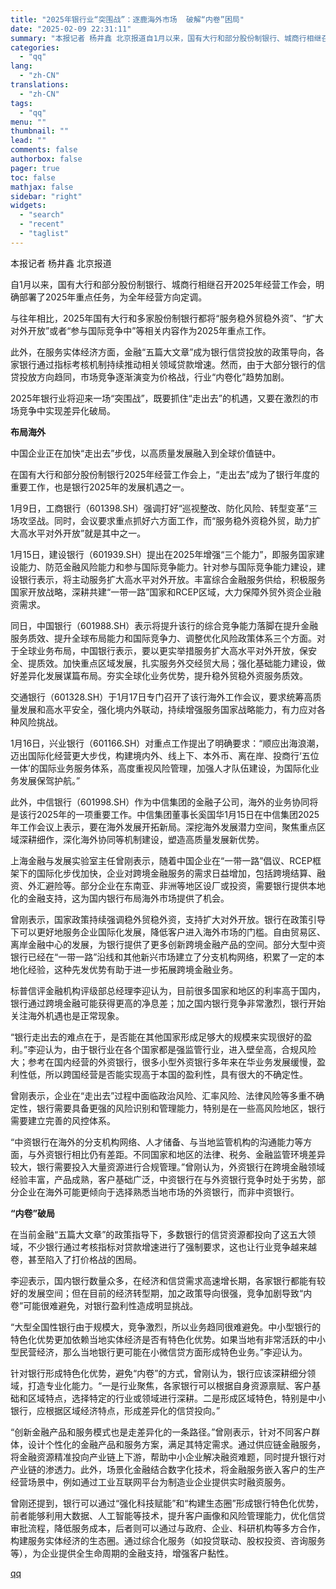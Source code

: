 ```yaml
---
title: "2025年银行业“突围战”：逐鹿海外市场  破解“内卷”困局"
date: "2025-02-09 22:31:11"
summary: "本报记者 杨井鑫 北京报道自1月以来，国有大行和部分股份制银行、城商行相继召开2025年经营工作会，..."
categories:
  - "qq"
lang:
  - "zh-CN"
translations:
  - "zh-CN"
tags:
  - "qq"
menu: ""
thumbnail: ""
lead: ""
comments: false
authorbox: false
pager: true
toc: false
mathjax: false
sidebar: "right"
widgets:
  - "search"
  - "recent"
  - "taglist"
---
```


本报记者 杨井鑫 北京报道

自1月以来，国有大行和部分股份制银行、城商行相继召开2025年经营工作会，明确部署了2025年重点任务，为全年经营方向定调。

与往年相比，2025年国有大行和多家股份制银行都将“服务稳外贸稳外资”、“扩大对外开放”或者“参与国际竞争中”等相关内容作为2025年重点工作。

此外，在服务实体经济方面，金融“五篇大文章”成为银行信贷投放的政策导向，各家银行通过指标考核机制持续推动相关领域贷款增速。然而，由于大部分银行的信贷投放方向趋同，市场竞争逐渐演变为价格战，行业“内卷化”趋势加剧。

2025年银行业将迎来一场“突围战”，既要抓住“走出去”的机遇，又要在激烈的市场竞争中实现差异化破局。

**布局海外**

中国企业正在加快“走出去”步伐，以高质量发展融入到全球价值链中。

在国有大行和部分股份制银行2025年经营工作会上，“走出去”成为了银行年度的重要工作，也是银行2025年的发展机遇之一。

1月9日，工商银行（601398.SH）强调打好“巡视整改、防化风险、转型变革”三场攻坚战。同时，会议要求重点抓好六方面工作，而“服务稳外资稳外贸，助力扩大高水平对外开放”就是其中之一。

1月15日，建设银行（601939.SH）提出在2025年增强“三个能力”，即服务国家建设能力、防范金融风险能力和参与国际竞争能力。针对参与国际竞争能力建设，建设银行表示，将主动服务扩大高水平对外开放。丰富综合金融服务供给，积极服务国家开放战略，深耕共建“一带一路”国家和RCEP区域，大力保障外贸外资企业融资需求。

同日，中国银行（601988.SH）表示将提升该行的综合竞争能力落脚在提升金融服务质效、提升全球布局能力和国际竞争力、调整优化风险政策体系三个方面。对于全球业务布局，中国银行表示，要以更实举措服务扩大高水平对外开放，保安全、提质效。加快重点区域发展，扎实服务外交经贸大局；强化基础能力建设，做好差异化发展谋篇布局。夯实全球化业务优势，提升稳外贸稳外资服务质效。

交通银行（601328.SH）于1月17日专门召开了该行海外工作会议，要求统筹高质量发展和高水平安全，强化境内外联动，持续增强服务国家战略能力，有力应对各种风险挑战。

1月16日，兴业银行（601166.SH）对重点工作提出了明确要求：“顺应出海浪潮，迈出国际化经营更大步伐，构建境内外、线上下、本外币、离在岸、投商行‘五位一体’的国际业务服务体系，高度重视风险管理，加强人才队伍建设，为国际化业务发展保驾护航。”

此外，中信银行（601998.SH）作为中信集团的金融子公司，海外的业务协同将是该行2025年的一项重要工作。中信集团董事长奚国华1月15日在中信集团2025年工作会议上表示，要在海外发展开拓新局。深挖海外发展潜力空间，聚焦重点区域深耕细作，深化海外协同等机制建设，塑造高质量发展新优势。

上海金融与发展实验室主任曾刚表示，随着中国企业在“一带一路”倡议、RCEP框架下的国际化步伐加快，企业对跨境金融服务的需求日益增加，包括跨境结算、融资、外汇避险等。部分企业在东南亚、非洲等地区设厂或投资，需要银行提供本地化的金融支持，这为国内银行布局海外市场提供了机会。

曾刚表示，国家政策持续强调稳外贸稳外资，支持扩大对外开放。银行在政策引导下可以更好地服务企业国际化发展，降低客户进入海外市场的门槛。自由贸易区、离岸金融中心的发展，为银行提供了更多创新跨境金融产品的空间。部分大型中资银行已经在“一带一路”沿线和其他新兴市场建立了分支机构网络，积累了一定的本地化经验，这种先发优势有助于进一步拓展跨境金融业务。

标普信评金融机构评级部总经理李迎认为，目前很多国家和地区的利率高于国内，银行通过跨境金融可能获得更高的净息差；加之国内银行竞争非常激烈，银行开始关注海外机遇也是正常现象。

“银行走出去的难点在于，是否能在其他国家形成足够大的规模来实现很好的盈利。”李迎认为，由于银行业在各个国家都是强监管行业，进入壁垒高，合规风险大；参考在国内经营的外资银行，很多小型外资银行多年来在华业务发展缓慢，盈利性低，所以跨国经营是否能实现高于本国的盈利性，具有很大的不确定性。

曾刚表示，企业在“走出去”过程中面临政治风险、汇率风险、法律风险等多重不确定性，银行需要具备更强的风险识别和管理能力，特别是在一些高风险地区，银行需要建立完善的风控体系。

“中资银行在海外的分支机构网络、人才储备、与当地监管机构的沟通能力等方面，与外资银行相比仍有差距。不同国家和地区的法律、税务、金融监管环境差异较大，银行需要投入大量资源进行合规管理。”曾刚认为，外资银行在跨境金融领域经验丰富，产品成熟，客户基础广泛，中资银行在与外资银行竞争时处于劣势，部分企业在海外可能更倾向于选择熟悉当地市场的外资银行，而非中资银行。

**“内卷”破局**

在当前金融“五篇大文章”的政策指导下，多数银行的信贷资源都投向了这五大领域，不少银行通过考核指标对贷款增速进行了强制要求，这也让行业竞争越来越卷，甚至陷入了打价格战的困局。

李迎表示，国内银行数量众多，在经济和信贷需求高速增长期，各家银行都能有较好的发展空间；但在目前的经济转型期，加之政策导向很强，竞争加剧导致“内卷”可能很难避免，对银行盈利性造成明显挑战。

“大型全国性银行由于规模大，竞争激烈，所以业务趋同很难避免。中小型银行的特色化优势更加依赖当地实体经济是否有特色化优势。如果当地有非常活跃的中小型民营经济，那么当地银行更可能在小微信贷方面形成特色业务。”李迎认为。

针对银行形成特色化优势，避免“内卷”的方式，曾刚认为，银行应该深耕细分领域，打造专业化能力。“一是行业聚焦，各家银行可以根据自身资源禀赋、客户基础和区域特点，选择特定的行业或领域进行深耕。二是形成区域特色，特别是中小银行，应根据区域经济特点，形成差异化的信贷投向。”

“创新金融产品和服务模式也是走差异化的一条路径。”曾刚表示，针对不同客户群体，设计个性化的金融产品和服务方案，满足其特定需求。通过供应链金融服务，将金融资源精准投向产业链上下游，帮助中小企业解决融资难题，同时提升银行对产业链的渗透力。此外，场景化金融结合数字化技术，将金融服务嵌入客户的生产经营场景中，例如通过工业互联网平台为制造业企业提供实时融资服务。

曾刚还提到，银行可以通过“强化科技赋能”和“构建生态圈”形成银行特色化优势，前者能够利用大数据、人工智能等技术，提升客户画像和风险管理能力，优化信贷审批流程，降低服务成本，后者则可以通过与政府、企业、科研机构等多方合作，构建服务实体经济的生态圈。通过综合化服务（如投贷联动、股权投资、咨询服务等），为企业提供全生命周期的金融支持，增强客户黏性。

[qq](https://new.qq.com/rain/a/20250209A06DAL00)
